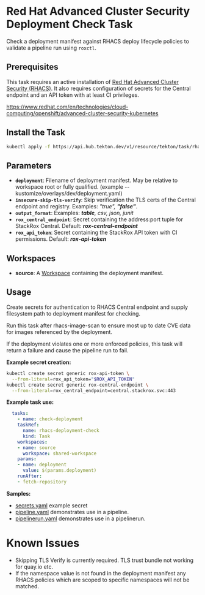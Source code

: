 # Red Hat Advanced Cluster Security Deployment Check Task

Check a deployment manifest against RHACS deploy lifecycle policies to validate a pipeline run using `roxctl`.

## Prerequisites

This task requires an active installation of [Red Hat Advanced Cluster Security (RHACS)](https://www.redhat.com/en/resources/advanced-cluster-security-for-kubernetes-datasheet).  It also requires configuration of secrets for the Central endpoint and an API token with at least CI privileges.

<https://www.redhat.com/en/technologies/cloud-computing/openshift/advanced-cluster-security-kubernetes>

## Install the Task

```bash
kubectl apply -f https://api.hub.tekton.dev/v1/resource/tekton/task/rhacs-deployment-check/3.73/raw
```

## Parameters

- **`deployment`**: Filename of deployment manifest. May be relative to workspace root or fully qualified. (example -- kustomize/overlays/dev/deployment.yaml)
- **`insecure-skip-tls-verify`**: Skip verification the TLS certs of the Central endpoint and registry. Examples: _"true", **"false"**_.
- **`output_format`**:  Examples: _**table**, csv, json, junit_
- **`rox_central_endpoint`**: Secret containing the address:port tuple for StackRox Central. Default: _**rox-central-endpoint**_
- **`rox_api_token`**: Secret containing the StackRox API token with CI permissions. Default: _**rox-api-token**_
## Workspaces

- **source**: A [Workspace](https://github.com/tektoncd/pipeline/blob/main/docs/workspaces.md) containing the deployment manifest.

## Usage

Create secrets for authentication to RHACS Central endpoint and supply filesystem path to deployment manifest for checking.

Run this task after rhacs-image-scan to ensure most up to date CVE data for images referenced by the deployment.

If the deployment violates one or more enforced policies, this task will return a failure and cause the pipeline run to fail. 

**Example secret creation:**

```bash
kubectl create secret generic rox-api-token \
  --from-literal=rox_api_token="$ROX_API_TOKEN"
kubectl create secret generic rox-central-endpoint \
  --from-literal=rox_central_endpoint=central.stackrox.svc:443
```

**Example task use:**

```yaml
  tasks:
    - name: check-deployment
    taskRef:
      name: rhacs-deployment-check
      kind: Task
    workspaces:
    - name: source
      workspace: shared-workspace
    params:
    - name: deployment
      value: $(params.deployment)
    runAfter:
    - fetch-repository
```

**Samples:**

* [secrets.yaml](samples/secrets.yaml) example secret
* [pipeline.yaml](samples/pipeline.yaml) demonstrates use in a pipeline.
* [pipelinerun.yaml](samples/pipelinerun.yaml) demonstrates use in a pipelinerun.

# Known Issues

* Skipping TLS Verify is currently required. TLS trust bundle not working for quay.io etc.
* If the namespace value is not found in the deployment manifest any RHACS policies which are scoped to specific namespaces will not be matched.